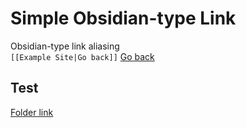    
# Simple Obsidian-type Link   
Obsidian-type link aliasing    
`[[Example Site|Go back]]` [Go back](Example%20Site.md)   
   
## Test   
[Folder link](Folder1/Folder%20link.md)